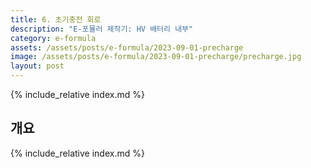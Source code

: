 ```yaml
---
title: 6. 초기충전 회로
description: "E-포뮬러 제작기: HV 배터리 내부"
category: e-formula
assets: /assets/posts/e-formula/2023-09-01-precharge
image: /assets/posts/e-formula/2023-09-01-precharge/precharge.jpg
layout: post
---
```


{% include_relative index.md %}

## 개요

{% include_relative index.md %}
